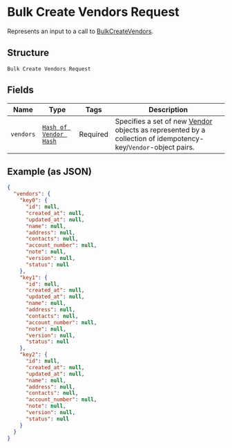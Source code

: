 
# Bulk Create Vendors Request

Represents an input to a call to [BulkCreateVendors](../../doc/api/vendors.md#bulk-create-vendors).

## Structure

`Bulk Create Vendors Request`

## Fields

| Name | Type | Tags | Description |
|  --- | --- | --- | --- |
| `vendors` | [`Hash of Vendor Hash`](../../doc/models/vendor.md) | Required | Specifies a set of new [Vendor](../../doc/models/vendor.md) objects as represented by a collection of idempotency-key/`Vendor`-object pairs. |

## Example (as JSON)

```json
{
  "vendors": {
    "key0": {
      "id": null,
      "created_at": null,
      "updated_at": null,
      "name": null,
      "address": null,
      "contacts": null,
      "account_number": null,
      "note": null,
      "version": null,
      "status": null
    },
    "key1": {
      "id": null,
      "created_at": null,
      "updated_at": null,
      "name": null,
      "address": null,
      "contacts": null,
      "account_number": null,
      "note": null,
      "version": null,
      "status": null
    },
    "key2": {
      "id": null,
      "created_at": null,
      "updated_at": null,
      "name": null,
      "address": null,
      "contacts": null,
      "account_number": null,
      "note": null,
      "version": null,
      "status": null
    }
  }
}
```

